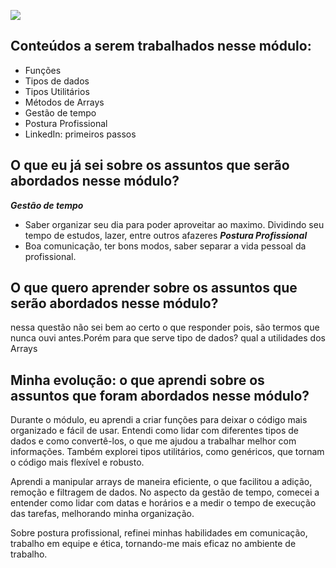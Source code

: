 ![](https://i.imgur.com/xG74tOh.png)

## Conteúdos a serem trabalhados nesse módulo:

- Funções
- Tipos de dados
- Tipos Utilitários
- Métodos de Arrays
- Gestão de tempo
- Postura Profissional
- LinkedIn: primeiros passos

## O que eu já sei sobre os assuntos que serão abordados nesse módulo?
***Gestão de tempo***
- Saber organizar seu dia para poder aproveitar ao maximo. Dividindo seu tempo de estudos, lazer, entre outros afazeres 
***Postura Profissional***
- Boa comunicação, ter bons modos, saber separar a vida pessoal da profissional.


## O que quero aprender sobre os assuntos que serão abordados nesse módulo?

 nessa questão não sei bem ao certo o que responder pois, são termos que nunca ouvi antes.Porém 
 para que serve tipo de dados? qual a utilidades dos Arrays 


## Minha evolução: o que aprendi sobre os assuntos que foram abordados nesse módulo?

Durante o módulo, eu aprendi a criar funções para deixar o código mais organizado e fácil de usar. Entendi como lidar com diferentes tipos de dados e como convertê-los, o que me ajudou a trabalhar melhor com informações. Também explorei tipos utilitários, como genéricos, que tornam o código mais flexível e robusto.

Aprendi a manipular arrays de maneira eficiente, o que facilitou a adição, remoção e filtragem de dados. No aspecto da gestão de tempo, comecei a entender como lidar com datas e horários e a medir o tempo de execução das tarefas, melhorando minha organização.

Sobre postura profissional, refinei minhas habilidades em comunicação, trabalho em equipe e ética, tornando-me mais eficaz no ambiente de trabalho.


